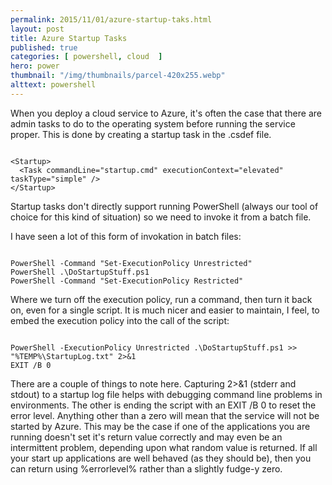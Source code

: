 ```yaml
---
permalink: 2015/11/01/azure-startup-taks.html
layout: post
title: Azure Startup Tasks
published: true
categories: [ powershell, cloud  ]
hero: power
thumbnail: "/img/thumbnails/parcel-420x255.webp"
alttext: powershell
---
```


When you deploy a cloud service to Azure, it's often the case that there are admin tasks to do to
the operating system before running the service proper. This is done by creating a
startup task in the .csdef file.

~~~

<Startup>
  <Task commandLine="startup.cmd" executionContext="elevated" taskType="simple" />
</Startup>

~~~

Startup tasks don't directly support running PowerShell (always our tool of choice for this kind of
situation) so we need to invoke it from a batch file.

I have seen a lot of this form of invokation in batch files:

~~~

PowerShell -Command "Set-ExecutionPolicy Unrestricted"
PowerShell .\DoStartupStuff.ps1
PowerShell -Command "Set-ExecutionPolicy Restricted"

~~~

Where we turn off the execution policy, run a command, then turn it back on, even for
a single script. It is much nicer and easier to maintain, I feel, to embed the execution policy
into the call of the script:

~~~

PowerShell -ExecutionPolicy Unrestricted .\DoStartupStuff.ps1 >> "%TEMP%\StartupLog.txt" 2>&1
EXIT /B 0

~~~

There are a couple of things to note here. Capturing 2>&1 (stderr and stdout) to a startup log file helps
with debugging command line problems in environments. The other is ending the script with an EXIT /B 0 to
reset the error level. Anything other than a zero will mean that the service will not be started by
Azure. This may be the case if one of the applications you are running doesn't set it's return value correctly
and may even be an intermittent problem, depending upon what random value is returned. If all your start up
applications are well behaved (as they should be), then you can return using %errorlevel% rather than a slightly
fudge-y zero.
